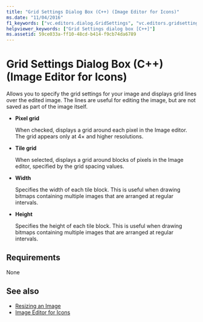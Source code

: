 ```yaml
---
title: "Grid Settings Dialog Box (C++) (Image Editor for Icons)"
ms.date: "11/04/2016"
f1_keywords: ["vc.editors.dialog.GridSettings", "vc.editors.gridsettings"]
helpviewer_keywords: ["Grid Settings dialog box [C++]"]
ms.assetid: 59ce033a-ff10-48cd-b414-f9cb74da6789
---
```

# Grid Settings Dialog Box (C++) (Image Editor for Icons)

Allows you to specify the grid settings for your image and displays grid lines over the edited image. The lines are useful for editing the image, but are not saved as part of the image itself.

- **Pixel grid**

   When checked, displays a grid around each pixel in the Image editor. The grid appears only at 4× and higher resolutions.

- **Tile grid**

   When selected, displays a grid around blocks of pixels in the Image editor, specified by the grid spacing values.

- **Width**

   Specifies the width of each tile block. This is useful when drawing bitmaps containing multiple images that are arranged at regular intervals.

- **Height**

   Specifies the height of each tile block. This is useful when drawing bitmaps containing multiple images that are arranged at regular intervals.

## Requirements

None

## See also

- [Resizing an Image](../windows/resizing-an-image-image-editor-for-icons.md)
- [Image Editor for Icons](../windows/image-editor-for-icons.md)
